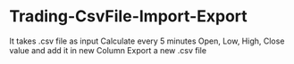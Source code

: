 # Trading-CsvFile-Import-Export
It takes .csv file as input
Calculate every 5 minutes Open, Low, High, Close value and add it in new Column
Export a new .csv file
